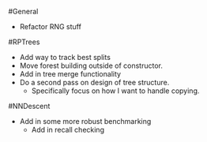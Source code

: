 #General
- Refactor RNG stuff


#RPTrees
- Add way to track best splits
- Move forest building outside of constructor.
- Add in tree merge functionality
- Do a second pass on design of tree structure.
  - Specifically focus on how I want to handle copying.

#NNDescent
- Add in some more robust benchmarking
  - Add in recall checking